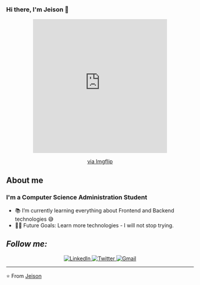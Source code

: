 ### Hi there, I'm Jeison 👋

<div align="center">
    <div style="width:360px;max-width:100%;"><div style="height:0;padding-bottom:100%;position:relative;"><iframe width="360" height="360" style="position:absolute;top:0;left:0;width:100%;height:100%;" frameBorder="0" src="https://imgflip.com/embed/5486fq"></iframe></div><p><a href="https://imgflip.com/gif/5486fq">via Imgflip</a></p></div>
</div>

</div>

## About me
### I'm a Computer Science Administration Student 
- 📚 I’m currently learning everything about Frontend and Backend technologies 😅
- 💪🏼 Future Goals: Learn more technologies - I will not stop trying.

<h2><i>Follow me:</i></h2>
<div  align="center">

  <a href="https://www.linkedin.com/in/jeison-aguilar-a86a741a7/" target="_blank">
    <img src="https://img.shields.io/badge/LinkedIn-%230077B5.svg?&style=flat-square&logo=linkedin&logoColor=white&color=071A2C" alt="LinkedIn">
  </a>
 <a href="https://twitter.com/jeison96637367" target="_blank">
    <img src="https://img.shields.io/badge/Twitter-%231877F2.svg?&style=flat-square&logo=twitter&logoColor=white&color=071A2C" alt="Twitter">
  </a>
   <a href="mailto:jeison.a.r.2013@gmail.com" mailto="jeison.a.r.2013@gmail.com" target="_blank">
    <img src="https://img.shields.io/badge/Gmail-%231877F2.svg?&style=flat-square&logo=gmail&logoColor=white&color=071A2C" alt="Gmail">
  </a>
</div>
<hr>
⭐️ From <a href="https://github.com/jeison-git">Jeison</a>
